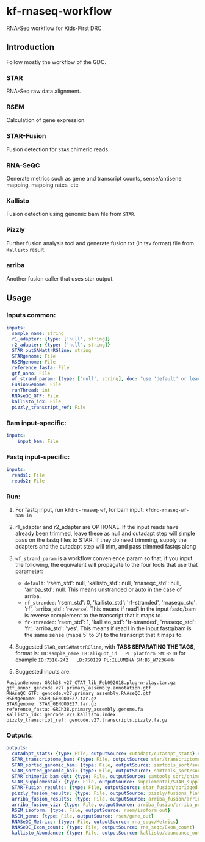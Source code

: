 # kf-rnaseq-workflow
RNA-Seq workflow for Kids-First DRC

## Introduction
Follow mostly the workflow of the GDC.

### STAR
RNA-Seq raw data alignment.
### RSEM
Calculation of gene expression.
### STAR-Fusion
Fusion detection for `STAR` chimeric reads.
### RNA-SeQC
Generate metrics such as gene and transcript counts, sense/antisene mapping, mapping rates, etc
### Kallisto
Fusion detection using genomic bam file from `STAR`.
### Pizzly
Further fusion analysis tool and generate fusion txt (in tsv format) file from `Kallisto` result.
### arriba
Another fusion caller that uses star output.


## Usage

### Inputs common:
```yaml
inputs:
  sample_name: string
  r1_adapter: {type: ['null', string]}
  r2_adapter: {type: ['null', string]}
  STAR_outSAMattrRGline: string
  STARgenome: File
  RSEMgenome: File
  reference_fasta: File
  gtf_anno: File
  wf_strand_param: {type: ['null', string], doc: "use 'default' or leave blank for unstranded/auto, rf_stranded if read1 in the fastq read pairs is reverse complement to the transcript, fr-stranded if read1 same sense as transcript"}
  FusionGenome: File
  runThread: int
  RNAseQC_GTF: File
  kallisto_idx: File
  pizzly_transcript_ref: File
```

### Bam input-specific:
```yaml
inputs:
    input_bam: File

```

### Fastq input-specific:
```yaml
inputs:
  reads1: File
  reads2: File

```

### Run:

1) For fastq input, run `kfdrc-rnaseq-wf`, for bam input: `kfdrc-rnaseq-wf-bam-in`

2) r1_adapter and r2_adapter are OPTIONAL.  If the input reads have already been trimmed, leave these as null and 
cutadapt step will simple pass on the fastq files to STAR.  If they do need trimming, supply the adapters and the 
cutadapt step will trim, and pass trimmed fastqs along

3) `wf_strand_param` is a workflow convenience param so that, if you input the following, the equivalent will propagate 
to the four tools that use that parameter:
    - `default`: 'rsem_std': null, 'kallisto_std': null, 'rnaseqc_std': null, 'arriba_std': null. This means unstranded or auto in the case of arriba.
    - `rf_stranded`: 'rsem_std': 0, 'kallisto_std': 'rf-stranded', 'rnaseqc_std': 'rf', 'arriba_std': 'reverse'.  This means if read1 in the input fastq/bam is reverse complement to the transcript that it maps to.
    - `fr-stranded`: 'rsem_std': 1, 'kallisto_std': 'fr-stranded', 'rnaseqc_std': 'fr', 'arriba_std': 'yes'. This means if read1 in the input fastq/bam is the same sense (maps 5' to 3') to the transcript that it maps to.

4) Suggested `STAR_outSAMattrRGline`, with **TABS SEPARATING THE TAGS**,  format is:
    `ID:sample_name LB:aliquot_id   PL:platform SM:BSID`
    for example `ID:7316-242   LB:750189 PL:ILLUMINA SM:BS_W72364MN`
5) Suggested inputs are:
```text
FusionGenome: GRCh38_v27_CTAT_lib_Feb092018.plug-n-play.tar.gz
gtf_anno: gencode.v27.primary_assembly.annotation.gtf
RNAseQC_GTF: gencode.v27.primary_assembly.RNAseQC.gtf
RSEMgenome: RSEM_GENCODE27.tar.gz
STARgenome: STAR_GENCODE27.tar.gz
reference_fasta: GRCh38.primary_assembly.genome.fa
kallisto_idx: gencode.v27.kallisto.index
pizzly_transcript_ref: gencode.v27.transcripts.pizzly.fa.gz
```

### Outputs:
```yaml
outputs:
  cutadapt_stats: {type: File, outputSource: cutadapt/cutadapt_stats} # only if adapter supplied
  STAR_transcriptome_bam: {type: File, outputSource: star/transcriptome_bam_out}
  STAR_sorted_genomic_bam: {type: File, outputSource: samtools_sort/sorted_bam}
  STAR_sorted_genomic_bai: {type: File, outputSource: samtools_sort/sorted_bai}
  STAR_chimeric_bam_out: {type: File, outputSource: samtools_sort/chimeric_bam_out}
  STAR_supplemental: {type: File, outputSource: supplemental/STAR_supplemental} # contains STAR final log, sj junctions file, chimeric junctions file, and gene count file
  STAR-Fusion_results: {type: File, outputSource: star_fusion/abridged_coding}
  pizzly_fusion_results: {type: File, outputSource: pizzly/fusions_flattened}
  arriba_fusion_results: {type: File, outputSource: arriba_fusion/arriba_fusions}
  arriba_fusion_viz: {type: File, outputSource: arriba_fusion/arriba_pdf}
  RSEM_isoform: {type: File, outputSource: rsem/isoform_out}
  RSEM_gene: {type: File, outputSource: rsem/gene_out}
  RNASeQC_Metrics: {type: File, outputSource: rna_seqc/Metrics}
  RNASeQC_Exon_count: {type: File, outputSource: rna_seqc/Exon_count}
  kallisto_Abundance: {type: File, outputSource: kallisto/abundance_out}
  ```